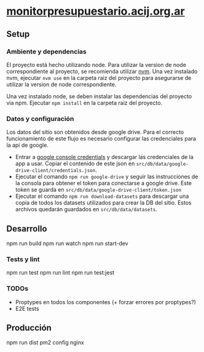 # [monitorpresupuestario.acij.org.ar](http://monitorpresupuestario.acij.org.ar/)

## Setup

### Ambiente y dependencias

El proyecto está hecho utilizando node. Para utilizar la version de node correspondiente
al proyecto, se recomienda utilizar [nvm](https://github.com/nvm-sh/nvm). Una vez instalado
nvm, ejecutar `nvm use` en la carpeta raiz del proyecto para asegurarse de utilizar la
version de node correspondiente. 

Una vez instalado node, se deben instalar las dependencias del proyecto via npm. Ejecutar
`npm install` en la carpeta raiz del proyecto.

### Datos y configuración

Los datos del sitio son obtenidos desde google drive. Para el correcto funcionamiento de este flujo es necesario
configurar las credenciales para la api de google.
- Entrar a [google console credentials](https://console.developers.google.com/apis/credentials) y descargar las 
credenciales de la app a usar. Copiar el contenido de este json en `src/db/data/google-drive-client/credentials.json`.
- Ejecutar el comando `npm run google-drive` y seguir las instrucciones de la consola para obtener el token para 
conectarse a google drive. Este token se guarda en `src/db/data/google-drive-client/token.json`
- Ejecutar el comando `npm run download-datasets` para descargar una copia de todos los datasets utilizados para crear
la DB del sitio. Estos archivos quedarán guardados en `src/db/data/datasets`. 

## Desarrollo

npm run build
npm run watch
npm run start-dev

### Tests y lint

npm run test
npm run lint
npm run test:jest

### TODOs

- Proptypes en todos los componentes (+ forzar errores por proptypes?)
- E2E tests

## Producción

npm run dist
pm2 config
nginx

